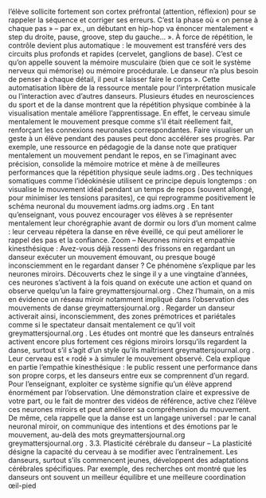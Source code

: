 l’élève sollicite fortement son cortex préfrontal (attention, réflexion) pour se rappeler la séquence et corriger ses erreurs. C’est la phase où « on pense à chaque pas » – par ex., un débutant en hip-hop va énoncer mentalement « step du droite, pause, groove, step du gauche… ». À force de répétition, le contrôle devient plus automatique : le mouvement est transféré vers des circuits plus profonds et rapides (cervelet, ganglions de base). C’est ce qu’on appelle souvent la mémoire musculaire (bien que ce soit le système nerveux qui mémorise) ou mémoire procédurale. Le danseur n’a plus besoin de penser à chaque détail, il peut « laisser faire le corps ». Cette automatisation libère de la ressource mentale pour l’interprétation musicale ou l’interaction avec d’autres danseurs. Plusieurs études en neurosciences du sport et de la danse montrent que la répétition physique combinée à la visualisation mentale améliore l’apprentissage. En effet, le cerveau simule mentalement le mouvement presque comme s’il était réellement fait, renforçant les connexions neuronales correspondantes. Faire visualiser un geste à un élève pendant des pauses peut donc accélérer ses progrès. Par exemple, une ressource en pédagogie de la danse note que pratiquer mentalement un mouvement pendant le repos, en se l’imaginant avec précision, consolide la mémoire motrice et mène à de meilleures performances que la répétition physique seule iadms.org . Des techniques somatiques comme l’idéokinésie utilisent ce principe depuis longtemps : on visualise le mouvement idéal pendant un temps de repos (souvent allongé, pour minimiser les tensions parasites), ce qui reprogramme positivement le schéma neuronal du mouvement iadms.org iadms.org . En tant qu’enseignant, vous pouvez encourager vos élèves à se représenter mentalement leur chorégraphie avant de dormir ou lors d’un moment calme : leur cerveau répétera la danse en rêve éveillé, ce qui peut améliorer le rappel des pas et la confiance. Zoom – Neurones miroirs et empathie kinesthésique : Avez-vous déjà ressenti des frissons en regardant un danseur exécuter un mouvement émouvant, ou presque bougé inconsciemment en le regardant danser ? Ce phénomène s’explique par les neurones miroirs. Découverts chez le singe il y a une vingtaine d’années, ces neurones s’activent à la fois quand on exécute une action et quand on observe quelqu’un la faire greymattersjournal.org . Chez l’humain, on a mis en évidence un réseau miroir notamment impliqué dans l’observation des mouvements de danse greymattersjournal.org . Regarder un danseur activerait ainsi, inconsciemment, des zones prémotrices et pariétales comme si le spectateur dansait mentalement ce qu’il voit greymattersjournal.org . Les études ont montré que les danseurs entraînés activent encore plus fortement ces régions miroirs lorsqu’ils regardent la danse, surtout s’il s’agit d’un style qu’ils maîtrisent greymattersjournal.org . Leur cerveau est « rodé » à simuler le mouvement observé. Cela explique en partie l’empathie kinesthésique : le public ressent une performance dans son propre corps, et les danseurs entre eux se comprennent d’un regard. Pour l’enseignant, exploiter ce système signifie qu’un élève apprend énormément par l’observation. Une démonstration claire et expressive de votre part, ou le fait de montrer des vidéos de référence, active chez l’élève ces neurones miroirs et peut améliorer sa compréhension du mouvement. De même, cela rappelle que la danse est un langage universel : par le canal neuronal miroir, on communique des intentions et des émotions par le mouvement, au-delà des mots greymattersjournal.org greymattersjournal.org . 3.3. Plasticité cérébrale du danseur – La plasticité désigne la capacité du cerveau à se modifier avec l’entraînement. Les danseurs, surtout s’ils commencent jeunes, développent des adaptations cérébrales spécifiques. Par exemple, des recherches ont montré que les danseurs ont souvent un meilleur équilibre et une meilleure coordination œil-pied